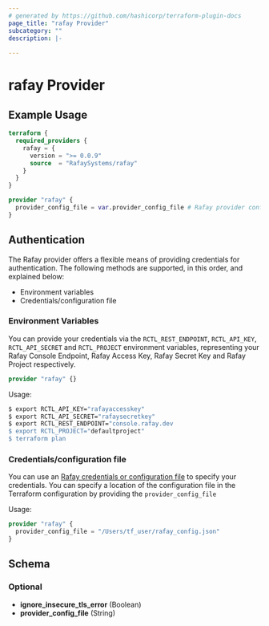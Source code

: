 ```yaml
---
# generated by https://github.com/hashicorp/terraform-plugin-docs
page_title: "rafay Provider"
subcategory: ""
description: |-
  
---
```


# rafay Provider



## Example Usage

```terraform
terraform {
  required_providers {
    rafay = {
      version = ">= 0.0.9"
      source  = "RafaySystems/rafay"
    }
  }
}

provider "rafay" {
  provider_config_file = var.provider_config_file # Rafay provider config file (defaults to ~/.rafay/cli/config.json)
}
```
## Authentication

The Rafay provider offers a flexible means of providing credentials for
authentication. The following methods are supported, in this order, and
explained below:

- Environment variables
- Credentials/configuration file


### Environment Variables

You can provide your credentials via the `RCTL_REST_ENDPOINT`, `RCTL_API_KEY`,
`RCTL_API_SECRET` and `RCTL_PROJECT` environment variables, representing your Rafay 
Console Endpoint, Rafay Access Key, Rafay Secret Key and Rafay Project respectively.  

```terraform
provider "rafay" {}
```

Usage:

```sh
$ export RCTL_API_KEY="rafayaccesskey"
$ export RCTL_API_SECRET="rafaysecretkey"
$ export RCTL_REST_ENDPOINT="console.rafay.dev
$ export RCTL_PROJECT="defaultproject"
$ terraform plan
```

### Credentials/configuration file

You can use an [Rafay credentials or configuration file](https://docs.rafay.co/cli/config/#config-file) to specify your credentials. You can specify a location of the configuration file in the Terraform configuration by providing the `provider_config_file`  

Usage:

```terraform
provider "rafay" {
  provider_config_file = "/Users/tf_user/rafay_config.json"
}
```

<!-- schema generated by tfplugindocs -->
## Schema

### Optional

- **ignore_insecure_tls_error** (Boolean)
- **provider_config_file** (String)
